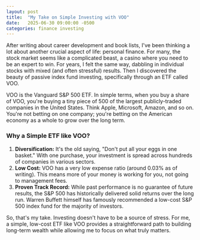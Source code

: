 ```yaml
---
layout: post
title:  "My Take on Simple Investing with VOO"
date:   2025-06-30 09:00:00 -0500
categories: finance investing
---
```


After writing about career development and book lists, I've been thinking a lot about another crucial aspect of life: personal finance. For many, the stock market seems like a complicated beast, a casino where you need to be an expert to win. For years, I felt the same way, dabbling in individual stocks with mixed (and often stressful) results. Then I discovered the beauty of passive index fund investing, specifically through an ETF called VOO.

VOO is the Vanguard S&P 500 ETF. In simple terms, when you buy a share of VOO, you're buying a tiny piece of 500 of the largest publicly-traded companies in the United States. Think Apple, Microsoft, Amazon, and so on. You're not betting on one company; you're betting on the American economy as a whole to grow over the long term.

### Why a Simple ETF like VOO?

1.  **Diversification:** It's the old saying, "Don't put all your eggs in one basket." With one purchase, your investment is spread across hundreds of companies in various sectors.
2.  **Low Cost:** VOO has a very low expense ratio (around 0.03% as of writing). This means more of your money is working for you, not going to management fees.
3.  **Proven Track Record:** While past performance is no guarantee of future results, the S&P 500 has historically delivered solid returns over the long run. Warren Buffett himself has famously recommended a low-cost S&P 500 index fund for the majority of investors.


So, that's my take. Investing doesn't have to be a source of stress. For me, a simple, low-cost ETF like VOO provides a straightforward path to building long-term wealth while allowing me to focus on what truly matters.